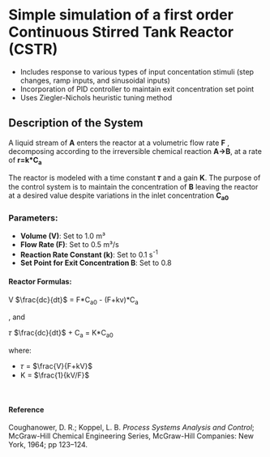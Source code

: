 # Simple simulation of a first order Continuous Stirred Tank Reactor (CSTR)
- Includes response to various types of input concentation stimuli (step changes, ramp inputs, and sinusoidal inputs)
- Incorporation of PID controller to maintain exit concentration set point 
- Uses Ziegler-Nichols heuristic tuning method 

## Description of the System
A liquid stream of **A** enters the reactor at a volumetric flow rate **F** , decomposing according to the irreversible chemical reaction **A→B**, at a rate of **r=k*C<sub>a</sub>**

The reactor is modeled with a time constant **𝜏** and a gain **K**. The purpose of the control system is to maintain the concentration of **B** leaving the reactor at a desired value despite variations in the inlet concentration **C<sub>a</sub><sub>0</sub>**

### Parameters:
- **Volume (V)**: Set to 1.0 m³
- **Flow Rate (F)**: Set to 0.5 m³/s
- **Reaction Rate Constant (k)**: Set to 0.1 s<sup>-1<sup>
- **Set Point for Exit Concentration B**: Set to 0.8
  
#### Reactor Formulas:
V $\frac{dc}{dt}$ = F*C<sub>a</sub><sub>0</sub> - (F+kv)*C<sub>a</sub>

, and

𝜏 $\frac{dc}{dt}$ + C<sub>a</sub> = K*C<sub>a</sub><sub>0</sub> 

where:
- 𝜏 = $\frac{V}{F+kV}$
- K = $\frac{1}{kV/F}$

<br>

#### Reference
Coughanower, D. R.; Koppel, L. B. *Process Systems Analysis and Control*; McGraw-Hill Chemical Engineering Series, McGraw-Hill Companies: New York, 1964; pp 123–124.
